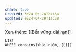 ```yaml
---
share: true
created: 2024-07-28T21:54
updated: 2024-07-29T13:58
---
```

Xem thêm:: [[Bền vững, dài hạn]]
```dataview
LIST
WHERE contains(khái-niệm, [[]])
```